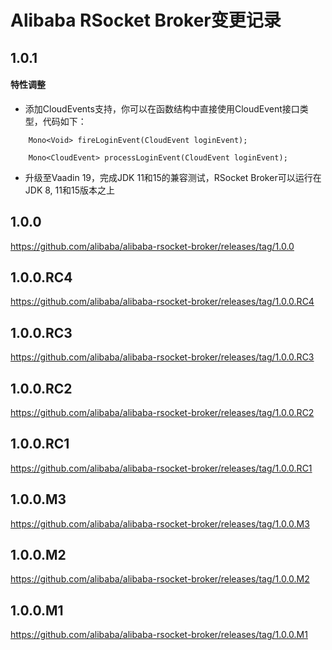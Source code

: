 Alibaba RSocket Broker变更记录
==========================

## 1.0.1

#### 特性调整

* 添加CloudEvents支持，你可以在函数结构中直接使用CloudEvent接口类型，代码如下：

```
    Mono<Void> fireLoginEvent(CloudEvent loginEvent);

    Mono<CloudEvent> processLoginEvent(CloudEvent loginEvent);
```

* 升级至Vaadin 19，完成JDK 11和15的兼容测试，RSocket Broker可以运行在JDK 8, 11和15版本之上

## 1.0.0

https://github.com/alibaba/alibaba-rsocket-broker/releases/tag/1.0.0

## 1.0.0.RC4

https://github.com/alibaba/alibaba-rsocket-broker/releases/tag/1.0.0.RC4

## 1.0.0.RC3

https://github.com/alibaba/alibaba-rsocket-broker/releases/tag/1.0.0.RC3

## 1.0.0.RC2

https://github.com/alibaba/alibaba-rsocket-broker/releases/tag/1.0.0.RC2

## 1.0.0.RC1

https://github.com/alibaba/alibaba-rsocket-broker/releases/tag/1.0.0.RC1

## 1.0.0.M3

https://github.com/alibaba/alibaba-rsocket-broker/releases/tag/1.0.0.M3

## 1.0.0.M2

https://github.com/alibaba/alibaba-rsocket-broker/releases/tag/1.0.0.M2

## 1.0.0.M1

https://github.com/alibaba/alibaba-rsocket-broker/releases/tag/1.0.0.M1